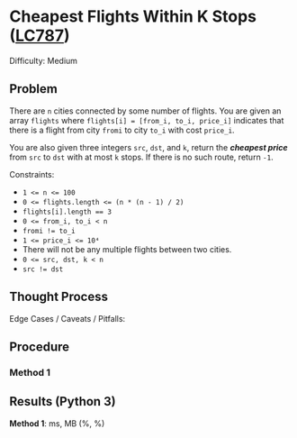 # Cheapest Flights Within K Stops ([LC787](https://leetcode.com/problems/cheapest-flights-within-k-stops/))
Difficulty: Medium

## Problem

There are `n` cities connected by some number of flights. You are given an array `flights` where `flights[i] = [from_i, to_i, price_i]` indicates that there is a flight from city `fromi` to city `to_i` with cost `price_i`.

You are also given three integers `src`, `dst`, and `k`, return the ***cheapest price*** from `src` to `dst` with at most `k` stops. If there is no such route, return `-1`.

Constraints:
- `1 <= n <= 100`
- `0 <= flights.length <= (n * (n - 1) / 2)`
- `flights[i].length == 3`
- `0 <= from_i, to_i < n`
- `fromi != to_i`
- `1 <= price_i <= 10⁴`
- There will not be any multiple flights between two cities.
- `0 <= src, dst, k < n`
- `src != dst`

## Thought Process

Edge Cases / Caveats / Pitfalls:

## Procedure

### Method 1

## Results (Python 3)

**Method 1**:  ms, MB (%, %)
